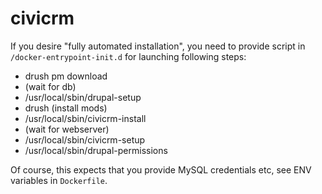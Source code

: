 # civicrm

If you desire "fully automated installation", you need to provide script in `/docker-entrypoint-init.d` for launching following steps:

 - drush pm download
 - (wait for db)
 - /usr/local/sbin/drupal-setup
 - drush (install mods)
 - /usr/local/sbin/civicrm-install
 - (wait for webserver)
 - /usr/local/sbin/civicrm-setup
 - /usr/local/sbin/drupal-permissions

Of course, this expects that you provide MySQL credentials etc, see ENV variables in `Dockerfile`.
